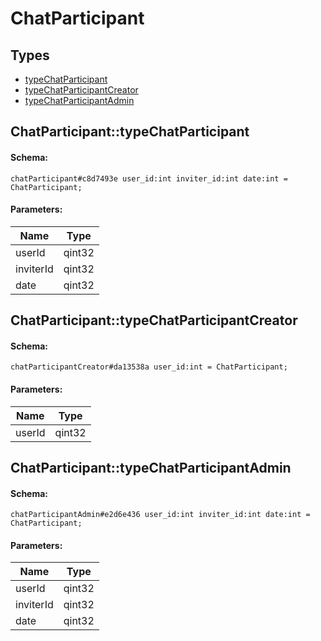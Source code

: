 # ChatParticipant

## Types

* [typeChatParticipant](#chatparticipanttypechatparticipant)
* [typeChatParticipantCreator](#chatparticipanttypechatparticipantcreator)
* [typeChatParticipantAdmin](#chatparticipanttypechatparticipantadmin)

## ChatParticipant::typeChatParticipant

#### Schema:

`chatParticipant#c8d7493e user_id:int inviter_id:int date:int = ChatParticipant;`

#### Parameters:

|Name|Type|
|----|----|
|userId|qint32|
|inviterId|qint32|
|date|qint32|

## ChatParticipant::typeChatParticipantCreator

#### Schema:

`chatParticipantCreator#da13538a user_id:int = ChatParticipant;`

#### Parameters:

|Name|Type|
|----|----|
|userId|qint32|

## ChatParticipant::typeChatParticipantAdmin

#### Schema:

`chatParticipantAdmin#e2d6e436 user_id:int inviter_id:int date:int = ChatParticipant;`

#### Parameters:

|Name|Type|
|----|----|
|userId|qint32|
|inviterId|qint32|
|date|qint32|

